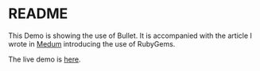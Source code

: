 # README

This Demo is showing the use of Bullet.
It is accompanied with the article I wrote in [Medum][MED] introducing the use of RubyGems.

The live demo is [here][DEMO].

[MED]: <https://medium.com/實用的rubygems/bullet-檢查系統內是否存在著n-1查詢-ccb54b2fee8e>
[DEMO]: <https://demo-bullet.herokuapp.com>

